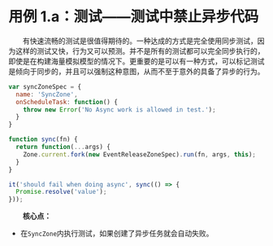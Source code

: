 # 用例 1.a：测试——测试中禁止异步代码

&emsp;&emsp;有快速流畅的测试是很值得期待的。一种达成的方式是完全使用同步测试，因为这样的测试又快，行为又可以预测。并不是所有的测试都可以完全同步执行的，即使是在构建海量模拟模型的情况下。更重要的是可以有一种方式，可以标记测试是倾向于同步的，并且可以强制这种意图，从而不至于意外的具备了异步的行为。

```javascript
var syncZoneSpec = {
  name: 'SyncZone',
  onScheduleTask: function() {
    throw new Error('No Async work is allowed in test.');
  }
}

function sync(fn) {
  return function(...args) {
    Zone.current.fork(new EventReleaseZoneSpec).run(fn, args, this);
  }
}

it('should fail when doing async', sync(() => {
  Promise.resolve('value');
}));
```

&emsp;&emsp;**核心点：**

* 在`SyncZone`内执行测试，如果创建了异步任务就会自动失败。
